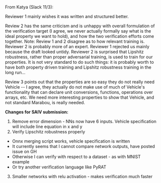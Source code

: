 From Katya (Slack 11/3): 

Reviewer 1 mainly wishes it was written and structured better.

Review 2 has the same criticism and is unhappy with overall formulation of the verification target (I agree, we never actually formally say what is the ideal property we want to hold), and how the two verification efforts come together. Note: Review 1 and 2 disagree as to how relevant training is. Reviewer 2 is probably more of an expert. Reviewer 1 rejected us mainly because the draft looked untidy. Reviewer 2 is surprised that Lipshitz robustness, rather than proper adversarial training, is used to train for our properties. It is not very standard to do such things: it is probably worth to have both property driven training and Lipshitz robustness training in the long run...

Review 3 points out that the properties are so easy they do not really need Vehicle -- I agree, they actually do not make use of much of Vehicle's functionality that can declare unit conversions, functions, operations over arrays, etc. We need more interesting properties to show that Vehicle, and not standard Marabou, is really needed.

**Changes for SAIV submission:**
1. Remove error dimension - NNs now have 6 inputs. Vehicle specification will include line equation in x and y
2. Verify Lipschitz robustness properly
 * Onnx merging script works, vehicle specification is written
 * It currently seems that I cannot compare network outputs, have posted issue on GH
 * Otherwise I can verify with respect to a dataset - as with MNIST example
 * Or try another verification language like PyRAT
3. Smaller networks with relu activation - makes verification much faster
